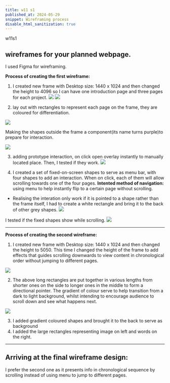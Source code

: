 ```yaml
---
title: w11 s1
published_at: 2024-05-29
snippet: Wireframing process
disable_html_sanitization: true
---
```

w11s1
## wireframes for your planned webpage. 
 I used Figma for wireframing. 

**Process of creating the first wireframe:** 
1. I created new frame with Desktop size: 1440 x 1024 and then changed the height to 4096 so I can have one introduction page and three pages for each project.
![ ](a4/4.png)
![ ](a4/5.png)

2. lay out with rectangles to represent each page on the frame, they are coloured for differentiation.

![ ](a4/r.png)

Making the shapes outside the frame a component(its name turns purple)to prepare for interaction.

![ ](a4/6.png)

3. adding prototype interaction, on click open overlay instantly to manually located place. Then, I tested if they work.
![ ](a4/t2.png) 

4. I created a set of fixed-on-screen shapes to serve as menu bar, with four shapes to add an interaction. When on click, each of them will allow scrolling towards one of the four pages.
**Intented method of navigation:** using menu to help instantly flip to a certain page without scrolling.

- Realising the interation only work if it is pointed to a shape rather than the frame itself, I had to create a white rectangle and bring it to the back of other grey shapes.
![ ](a4/7.png)

I tested if the fixed shapes show while scrolling.
![ ](a4/test1.png)


-----------------------------------------------------------------------------------------------------------------------------


**Process of creating the second wireframe:** 

1. I created new frame with Desktop size: 1440 x 1024 and then changed the height to 5050. This time I changed the height of the frame to add effects that guides scrolling downwards to view content in chronological order without jumping to different pages.

![ ](a4/pw.png)

2. The above long rectangles are put together in various lengths from shorter ones on the side to longer ones in the middle to form a directional pointer. The gradient of colour serve to help transition from a dark to light background, whilst intending to encourage audience to scroll down and see what happens next.

![ ](a4/wrwr.png)

3. I added gradient coloured shapes and brought it to the back to serve as background
4.  I added the large rectangles representing image on left and words on the right.

-----------------------------------------------------------------------------------------------------------------------------

## Arriving at the final wireframe design:
 I prefer the second one as it presents info in chronological sequence by scrolling instead of using menu to jump to different pages.





